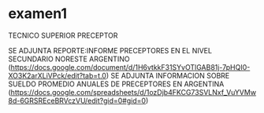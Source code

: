 # examen1
TECNICO SUPERIOR PRECEPTOR 

SE ADJUNTA REPORTE:INFORME PRECEPTORES EN EL NIVEL SECUNDARIO NORESTE ARGENTINO
(https://docs.google.com/document/d/1H6vtkkF31SYvOTlGAB81j-7pHQI0-XO3K2arXLiVPck/edit?tab=t.0)
SE ADJUNTA INFORMACION SOBRE SUELDO PROMEDIO ANUALES DE PRECEPTORES EN ARGENTINA 
(https://docs.google.com/spreadsheets/d/1ozDjb4FKCG73SVLNxf_VuYVMw8d-6GRSREceBRVczVU/edit?gid=0#gid=0)

